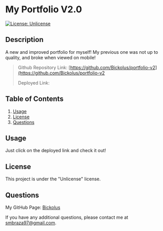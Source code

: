 # My Portfolio V2.0

[![License: Unlicense](https://img.shields.io/badge/license-Unlicense-blue.svg)](http://unlicense.org/)

## Description

A new and improved portfolio for myself! My previous one was not up to quality, and broke when viewed on mobile!

> Github Repository Link: [https://github.com/Bickolus/portfolio-v2](https://github.com/Bickolus/portfolio-v2
>
> Deployed Link:

## Table of Contents

1. [Usage](#usage)
2. [License](#license)
3. [Questions](#questions)

## Usage

Just click on the deployed link and check it out!

## License

This project is under the "Unlicense" license.

## Questions

My GitHub Page: [Bickolus](https://github.com/Bickolus)

If you have any additional questions, please contact me at smbraza97@gmail.com.